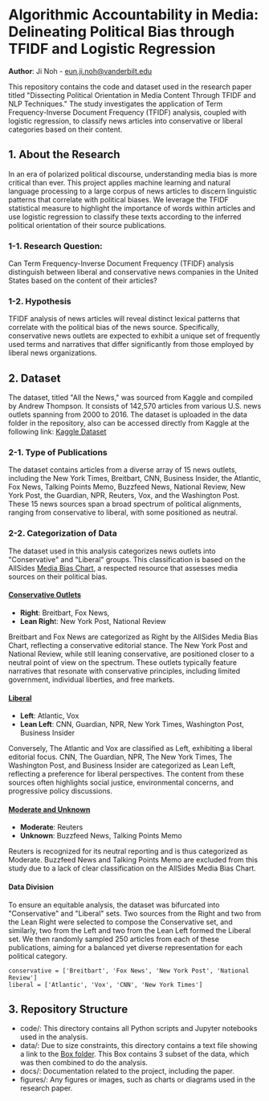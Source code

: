 # Algorithmic Accountability in Media: Delineating Political Bias through TFIDF and Logistic Regression

**Author**: Ji Noh - eun.ji.noh@vanderbilt.edu

This repository contains the code and dataset used in the research paper titled "Dissecting Political Orientation in Media Content Through TFIDF and NLP Techniques." The study investigates the application of Term Frequency-Inverse Document Frequency (TFIDF) analysis, coupled with logistic regression, to classify news articles into conservative or liberal categories based on their content.

## 1. About the Research
In an era of polarized political discourse, understanding media bias is more critical than ever. This project applies machine learning and natural language processing to a large corpus of news articles to discern linguistic patterns that correlate with political biases. We leverage the TFIDF statistical measure to highlight the importance of words within articles and use logistic regression to classify these texts according to the inferred political orientation of their source publications.

### 1-1. Research Question:
Can Term Frequency-Inverse Document Frequency (TFIDF) analysis distinguish between liberal and conservative news companies in the United States based on the content of their articles?

### 1-2. Hypothesis
TFIDF analysis of news articles will reveal distinct lexical patterns that correlate with the political bias of the news source. Specifically, conservative news outlets are expected to exhibit a unique set of frequently used terms and narratives that differ significantly from those employed by liberal news organizations.

## 2. Dataset
The dataset, titled "All the News," was sourced from Kaggle and compiled by Andrew Thompson. It consists of 142,570 articles from various U.S. news outlets spanning from 2000 to 2016. The dataset is uploaded in the data folder in the repository, also can be accessed directly from Kaggle at the following link: [Kaggle Dataset](https://www.kaggle.com/datasets/snapcrack/all-the-news/data)

### 2-1. Type of Publications
The dataset contains articles from a diverse array of 15 news outlets, including the New York Times, Breitbart, CNN, Business Insider, the Atlantic, Fox News, Talking Points Memo, Buzzfeed News, National Review, New York Post, the Guardian, NPR, Reuters, Vox, and the Washington Post. These 15 news sources span a broad spectrum of political alignments, ranging from conservative to liberal, with some positioned as neutral.

### 2-2. Categorization of Data
The dataset used in this analysis categorizes news outlets into "Conservative" and "Liberal" groups. This classification is based on the AllSides [Media Bias Chart](https://www.allsides.com/media-bias/media-bias-chart), a respected resource that assesses media sources on their political bias.

#### <ins>Conservative Outlets</ins>
- **Right**: Breitbart, Fox News, 
- **Lean Righ**t: New York Post, National Review

Breitbart and Fox News are categorized as Right by the AllSides Media Bias Chart, reflecting a conservative editorial stance. The New York Post and National Review, while still leaning conservative, are positioned closer to a neutral point of view on the spectrum. These outlets typically feature narratives that resonate with conservative principles, including limited government, individual liberties, and free markets.

#### <ins>Liberal</ins>
- **Left**: Atlantic, Vox
- **Lean Left**: CNN, Guardian, NPR, New York Times, Washington Post, Business Insider

Conversely, The Atlantic and Vox are classified as Left, exhibiting a liberal editorial focus. CNN, The Guardian, NPR, The New York Times, The Washington Post, and Business Insider are categorized as Lean Left, reflecting a preference for liberal perspectives. The content from these sources often highlights social justice, environmental concerns, and progressive policy discussions.

####  <ins>Moderate and Unknown</ins>
- **Moderate**: Reuters
- **Unknown**: Buzzfeed News, Talking Points Memo

Reuters is recognized for its neutral reporting and is thus categorized as Moderate. Buzzfeed News and Talking Points Memo are excluded from this study due to a lack of clear classification on the AllSides Media Bias Chart.

#### Data Division

To ensure an equitable analysis, the dataset was bifurcated into "Conservative" and "Liberal" sets. Two sources from the Right and two from the Lean Right were selected to compose the Conservative set, and similarly, two from the Left and two from the Lean Left formed the Liberal set. We then randomly sampled 250 articles from each of these publications, aiming for a balanced yet diverse representation for each political category.

```
conservative = ['Breitbart', 'Fox News', 'New York Post', 'National Review']
liberal = ['Atlantic', 'Vox', 'CNN', 'New York Times']
```

## 3. Repository Structure
- code/: This directory contains all Python scripts and Jupyter notebooks used in the analysis.
- data/: Due to size constraints, this directory contains a text file showing a link to the [Box folder](https://vanderbilt.box.com/s/xdd2aumtcliwqb8gnr8buh8pzujtkupm). This Box contains 3 subset of the data, which was then combined to do the analysis.
- docs/: Documentation related to the project, including the paper.
- figures/: Any figures or images, such as charts or diagrams used in the research paper.


